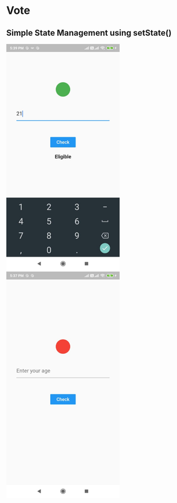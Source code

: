# Vote 

## Simple State Management using setState()


<p float="left">
  <img src="/1.jpg" width="300" />
  &nbsp
  &nbsp
  &nbsp
  <img src="/2.jpg" width="300" /> 
</p>
